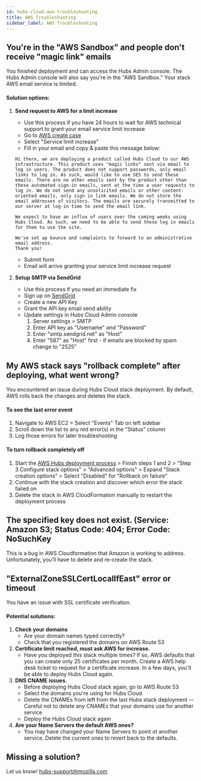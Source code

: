 ```yaml
---
id: hubs-cloud-aws-troubleshooting
title: AWS Troubleshooting
sidebar_label: AWS Troubleshooting
---
```


## You're in the "AWS Sandbox" and people don't receive "magic link" emails

You finished deployment and can access the Hubs Admin console. The Hubs Admin console will also say you're in the "AWS Sandbox." Your stack AWS email service is limited.

#### Solution options:

1.  **Send request to AWS for a limit increase**

    - Use this process if you have 24 hours to wait for AWS technical support to grant your email service limit increase
    - Go to [AWS create case](https://console.aws.amazon.com/support/home?#/case/create?issueType=technical)
    - Select "Service limit increase"
    - Fill in your email and copy & paste this message below:

    ```
    Hi there, we are deploying a product called Hubs Cloud to our AWS infrastructure. This product uses "magic links" sent via email to log in users. The product does not support passwords, only email links to log in. As such, would like to use SES to send these emails. There are no other emails sent by the product other than these automated sign-in emails, sent at the time a user requests to log in. We do not send any unsolicited emails or other content-oriented emails, only sign in link emails. We do not store the email addresses of visitors. The emails are securely transmitted to our server at log-in time to send the email link.

    We expect to have an influx of users over the coming weeks using Hubs Cloud. As such, we need to be able to send these log in emails for them to use the site.

    We've set up bounce and complaints to forward to an administrative email address.
    Thank you!
    ```

    - Submit form
    - Email will arrive granting your service limit increase request

2.  **Setup SMTP via SendGrid**
    - Use this process if you need an immediate fix
    - Sign up on [SendGrid](https://sendgrid.com/)
    - Create a new API Key
    - Grant the API key email send ability
    - Update settings in Hubs Cloud Admin console
      1.  Server settings > SMTP
      2.  Enter API key as "Username" _and_ "Password"
      3.  Enter "smtp.sendgrid.net" as "Host"
      4.  Enter "587" as "Host" first - if emails are blocked by spam change to "2525"

## My AWS stack says "rollback complete" after deploying, what went wrong?

You encountered an issue during Hubs Cloud stack deployment. By default, AWS rolls back the changes and deletes the stack.

#### To see the last error event

1. Navigate to AWS EC2 > Select "Events" Tab on left sidebar
2. Scroll down the list to any red error(s) in the "Status" column
3. Log those errors for later troubleshooting

#### To turn rollback completely off

1. Start the [AWS Hubs deployment process](https://hubs.mozilla.com/cloud) > Finish steps 1 and 2 > "Step 3 Configure stack options" > "Advanced options" > Expand "Stack creation options" > Select "Disabled" for "Rollback on failure"
2. Continue with the stack creation and discover which error the stack failed on
3. Delete the stack in AWS CloudFormation manually to restart the deployment process

## The specified key does not exist. (Service: Amazon S3; Status Code: 404; Error Code: NoSuchKey

This is a bug in AWS Cloudformation that Amazon is working to address. Unfortunately, you'll have to delete and re-create the stack.

## "ExternalZoneSSLCertLocalIfEast" error or timeout

You have an issue with SSL certificate verification.

#### Potential solutions:

1. **Check your domains**
   - Are your domain names typed correctly?
   - Check that you registered the domains on AWS Route 53
2. **Certificate limit reached, must ask AWS for increase.**
   - Have you deployed this stack multiple times? If so, AWS defaults that you can create only 25 certificates per month. Create a AWS help desk ticket to request for a certificate increase. In a few days, you'll be able to deploy Hubs Cloud again.
3. **DNS CNAME issues.**
   - Before deploying Hubs Cloud stack again, go to AWS Route 53
   - Select the domains you're using for Hubs Cloud
   - Delete the CNAMEs from left from the last Hubs stack deployment -- Careful not to delete any CNAMEs that your domains use for another service
   - Deploy the Hubs Cloud stack again
4. **Are your Name Servers the default AWS ones?**
   - You may have changed your Name Servers to point ot another service. Delete the current ones to revert back to the defaults.

## Missing a solution?

Let us know! hubs-support@mozilla.com
